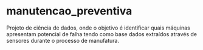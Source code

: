 # manutencao_preventiva
Projeto de ciência de dados, onde o objetivo é identificar quais máquinas apresentam potencial de falha tendo como base dados extraídos através de sensores durante o processo de manufatura.
